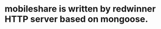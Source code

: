 # mobileshare is written by redwinner HTTP server based on mongoose. 

[redwinner.cn]: http://redwinner.cn
[download apk]: http://redwinner.cn/s.apk
